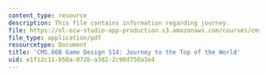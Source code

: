 ```yaml
---
content_type: resource
description: This file contains information regarding journey.
file: https://ol-ocw-studio-app-production.s3.amazonaws.com/courses/cms-608-game-design-spring-2014/e1f12c11b50a072ba3822c90d750a3e4_MITCMS_608S14_Journey.pdf
file_type: application/pdf
resourcetype: Document
title: 'CMS.608 Game Design S14: Journey to the Top of the World'
uid: e1f12c11-b50a-072b-a382-2c90d750a3e4
---
```

